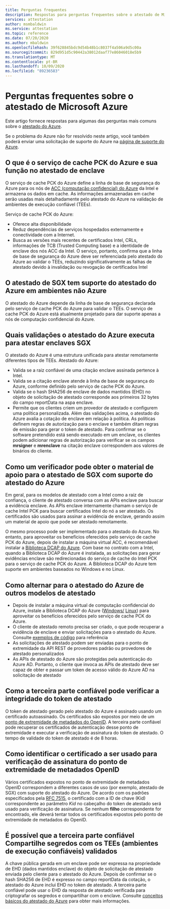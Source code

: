 ```yaml
---
title: Perguntas frequentes
description: Respostas para perguntas frequentes sobre o atestado de Microsoft Azure
services: attestation
author: msmbaldwin
ms.service: attestation
ms.topic: reference
ms.date: 07/20/2020
ms.author: mbaldwin
ms.openlocfilehash: 39f628845bdc9d54b48b1c8037f4a506a9d5c00a
ms.sourcegitcommit: 829d951d5c90442a38012daaf77e86046018e5b9
ms.translationtype: MT
ms.contentlocale: pt-BR
ms.lasthandoff: 10/09/2020
ms.locfileid: "89236583"
---
```

# <a name="frequently-asked-questions-for-microsoft-azure-attestation"></a>Perguntas frequentes sobre o atestado de Microsoft Azure

Este artigo fornece respostas para algumas das perguntas mais comuns sobre o [atestado do Azure](overview.md).

Se o problema do Azure não for resolvido neste artigo, você também poderá enviar uma solicitação de suporte do Azure na [página de suporte do Azure](https://azure.microsoft.com/support/options/).

## <a name="what-is-azure-pck-caching-service-and-its-role-in-enclave-attestation"></a>O que é o serviço de cache PCK do Azure e sua função no atestado de enclave

O serviço de cache PCK do Azure define a linha de base de segurança do Azure para os nós de [ACC (computação confidencial) do Azure](../confidential-computing/overview.md) da Intel e armazena os dados em cache. As informações armazenadas em cache serão usadas mais detalhadamente pelo atestado do Azure na validação de ambientes de execução confiável (TEEs).  

Serviço de cache PCK do Azure:
   - Oferece alta disponibilidade 
   - Reduz dependências de serviços hospedados externamente e conectividade com a Internet.
   - Busca as versões mais recentes de certificados Intel, CRLs, informações de TCB (Trusted Computing base) e a identidade de enclave dos nós ACC da Intel. O serviço, portanto, confirma que a linha de base de segurança do Azure deve ser referenciada pelo atestado do Azure ao validar o TEEs, reduzindo significativamente as falhas de atestado devido à invalidação ou revogação de certificados Intel  

## <a name="is-sgx-attestation-supported-by-azure-attestation-in-non-azure-environments"></a>O atestado de SGX tem suporte do atestado do Azure em ambientes não Azure

O atestado do Azure depende da linha de base de segurança declarada pelo serviço de cache PCK do Azure para validar o TEEs. O serviço de cache PCK do Azure está atualmente projetado para dar suporte apenas a nós de computação confidencial do Azure. 

## <a name="what-validations-does-azure-attestation-perform-for-attesting-sgx-enclaves"></a>Quais validações o atestado do Azure executa para atestar enclaves SGX

O atestado do Azure é uma estrutura unificada para atestar remotamente diferentes tipos de TEEs. Atestado do Azure:

   - Valida se a raiz confiável de uma citação enclave assinada pertence à Intel.
   - Valida se a citação enclave atende à linha de base de segurança do Azure, conforme definido pelo serviço de cache PCK do Azure.
   - Valida se o hash SHA256 de enclave de dados mantidos (EHD) no objeto de solicitação de atestado corresponde aos primeiros 32 bytes do campo reportData na aspa enclave.
   - Permite que os clientes criem um provedor de atestado e configurem uma política personalizada. Além das validações acima, o atestado do Azure avalia a cotação de enclave em relação à política. As políticas definem regras de autorização para o enclave e também ditam regras de emissão para gerar o token de atestado. Para confirmar se o software pretendido está sendo executado em um enclave, os clientes podem adicionar regras de autorização para verificar se os campos **mrsigner** e **mrenclave** na citação enclave correspondem aos valores de binários do cliente.

## <a name="how-can-a-verifier-obtain-the-collateral-for-sgx-attestation-supported-by-azure-attestation"></a>Como um verificador pode obter o material de apoio para o atestado de SGX com suporte do atestado do Azure

Em geral, para os modelos de atestado com a Intel como a raiz de confiança, o cliente de atestado conversa com as APIs enclave para buscar a evidência enclave. As APIs enclave internamente chamam o serviço de cache Intel PCK para buscar certificados Intel do nó a ser atestado. Os certificados são usados para assinar a evidência de enclave, gerando assim um material de apoio que pode ser atestado remotamente.  

O mesmo processo pode ser implementado para o atestado do Azure. No entanto, para aproveitar os benefícios oferecidos pelo serviço de cache PCK do Azure, depois de instalar a máquina virtual ACC, é recomendável instalar a [Biblioteca DCAP do Azure](https://www.nuget.org/packages/Microsoft.Azure.DCAP). Com base no contrato com a Intel, quando a Biblioteca DCAP do Azure é instalada, as solicitações para gerar evidências enclave são redirecionadas do serviço de cache do Intel PCK para o serviço de cache PCK do Azure. A Biblioteca DCAP do Azure tem suporte em ambientes baseados no Windows e no Linux.

## <a name="how-to-shift-to-azure-attestation-from-other-attestation-models"></a>Como alternar para o atestado do Azure de outros modelos de atestado

- Depois de instalar a máquina virtual de computação confidencial do Azure, instale a Biblioteca DCAP do Azure ([Windows/](https://www.nuget.org/packages/Microsoft.Azure.DCAP/) [Linux](https://packages.microsoft.com/ubuntu/18.04/prod/pool/main/a/az-dcap-client/)) para aproveitar os benefícios oferecidos pelo serviço de cache PCK do Azure.
- O cliente de atestado remoto precisa ser criado, o que pode recuperar a evidência de enclave e enviar solicitações para o atestado do Azure. Consulte [exemplos de código](/samples/browse/?expanded=azure&terms=attestation) para referência 
- As solicitações de atestado podem ser enviadas para o ponto de extremidade da API REST de provedores padrão ou provedores de atestado personalizados 
- As APIs de atestado do Azure são protegidas pela autenticação do Azure AD. Portanto, o cliente que invoca as APIs de atestado deve ser capaz de obter e passar um token de acesso válido do Azure AD na solicitação de atestado 

## <a name="how-can-the-relying-party-verify-the-integrity-of-attestation-token"></a>Como a terceira parte confiável pode verificar a integridade do token de atestado

O token de atestado gerado pelo atestado do Azure é assinado usando um certificado autoassinado. Os certificados são expostos por meio de um [ponto de extremidade de metadados do OpenID](/rest/api/attestation/metadataconfiguration/get). A terceira parte confiável pode recuperar os certificados de autenticação desse ponto de extremidade e executar a verificação de assinatura do token de atestado. O tempo de validade do token de atestado é de 8 horas. 

## <a name="how-to-identify-the-certificate-to-be-used-for-signature-verification-from-the-openid-metadata-endpoint"></a>Como identificar o certificado a ser usado para verificação de assinatura do ponto de extremidade de metadados OpenID

Vários certificados expostos no ponto de extremidade de metadados OpenID correspondem a diferentes casos de uso (por exemplo, atestado de SGX) com suporte do atestado do Azure. De acordo com os padrões especificados pela [RFC 7515](https://tools.ietf.org/html/rfc7515), o certificado com a ID de chave (Kid) correspondente ao parâmetro *Kid* no cabeçalho do token de atestado será usado para verificação de assinatura. Se nenhum **filho** correspondente for encontrado, ele deverá tentar todos os certificados expostos pelo ponto de extremidade de metadados do OpenID.

## <a name="is-it-possible-for-the-relying-party-to-share-secrets-with-the-validated-trusted-execution-environments-tees"></a>É possível que a terceira parte confiável Compartilhe segredos com os TEEs (ambientes de execução confiáveis) validados

A chave pública gerada em um enclave pode ser expressa na propriedade de EHD (dados mantidos enclave) do objeto de solicitação de atestado enviada pelo cliente para o atestado do Azure. Depois de confirmar se o hash SHA256 de EHD é expresso no campo reportData da cotação, o atestado do Azure inclui EHD no token de atestado. A terceira parte confiável pode usar o EHD da resposta de atestado verificada para criptografar os segredos e compartilhar com o enclave. Consulte [conceitos básicos do atestado do Azure](basic-concepts.md) para obter mais informações.
